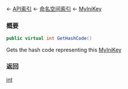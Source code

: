 ← [API索引](Api-Index) ← [命名空间索引](Namespace-Index) ← [MyIniKey](VRage.Game.ModAPI.Ingame.Utilities.MyIniKey)

### 概要

```csharp
public virtual int GetHashCode()
```

Gets the hash code representing this [MyIniKey](VRage.Game.ModAPI.Ingame.Utilities.MyIniKey) 

### 返回

[int](https://docs.microsoft.com/en-us/dotnet/api/System.Int32?view=netframework-4.6)



